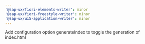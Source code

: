 ```yaml
---
'@sap-ux/fiori-elements-writer': minor
'@sap-ux/fiori-freestyle-writer': minor
'@sap-ux/ui5-application-writer': minor
---
```


Add configuration option generateIndex to toggle the generation of index.html
